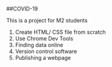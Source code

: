 ##COVID-19

This is a project for M2 students

<ol>
  <li>Create HTML/ CSS file from scratch</li>
  <li>Use Chrome Dev Tools</li>
  <li>Finding data online</li>
  <li>Version control software</li>
  <li>Publishing a webpage</li>
</ol>
